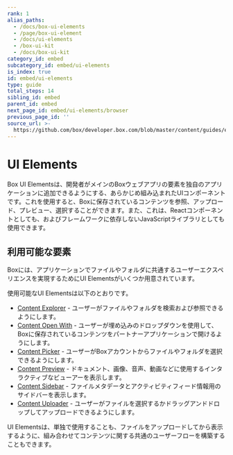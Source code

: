 ```yaml
---
rank: 1
alias_paths:
  - /docs/box-ui-elements
  - /page/box-ui-element
  - /docs/ui-elements
  - /box-ui-kit
  - /docs/box-ui-kit
category_id: embed
subcategory_id: embed/ui-elements
is_index: true
id: embed/ui-elements
type: guide
total_steps: 14
sibling_id: embed
parent_id: embed
next_page_id: embed/ui-elements/browser
previous_page_id: ''
source_url: >-
  https://github.com/box/developer.box.com/blob/master/content/guides/embed/ui-elements/index.md
---
```

# UI Elements

Box UI Elementsは、開発者がメインのBoxウェブアプリの要素を独自のアプリケーションに追加できるようにする、あらかじめ組み込まれたUIコンポーネントです。これを使用すると、Boxに保存されているコンテンツを参照、アップロード、プレビュー、選択することができます。また、これは、Reactコンポーネントとしても、およびフレームワークに依存しないJavaScriptライブラリとしても使用できます。

## 利用可能な要素

Boxには、アプリケーションでファイルやフォルダに共通するユーザーエクスペリエンスを実現するためにUI Elementsがいくつか用意されています。

使用可能なUI Elementsは以下のとおりです。

* [Content Explorer][explorer] - ユーザーがファイルやフォルダを検索および参照できるようにします。
* [Content Open With][openwith] - ユーザーが埋め込みのドロップダウンを使用して、Boxに保存されているコンテンツをパートナーアプリケーションで開けるようにします。
* [Content Picker][picker] - ユーザーがBoxアカウントからファイルやフォルダを選択できるようにします。
* [Content Preview][preview] - ドキュメント、画像、音声、動画などに使用するインタラクティブなビューアーを表示します。
* [Content Sidebar][sidebar] - ファイルメタデータとアクティビティフィード情報用のサイドバーを表示します。
* [Content Uploader][uploader] - ユーザーがファイルを選択するかドラッグアンドドロップしてアップロードできるようにします。

UI Elementsは、単独で使用することも、ファイルをアップロードしてから表示するように、組み合わせてコンテンツに関する共通のユーザーフローを構築することもできます。

[explorer]: g://embed/ui-elements/explorer

[openwith]: g://embed/ui-elements/open-with

[picker]: g://embed/ui-elements/picker

[preview]: g://embed/ui-elements/preview

[sidebar]: g://embed/ui-elements/sidebar

[uploader]: g://embed/ui-elements/uploader
